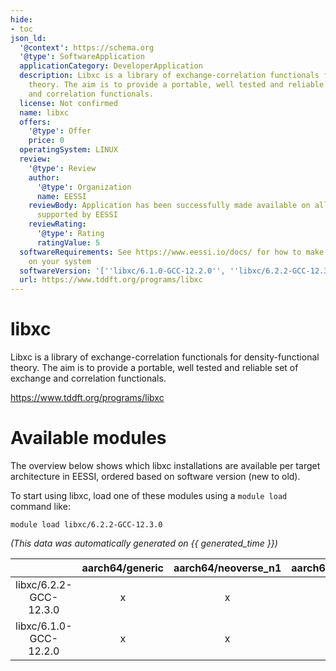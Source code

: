 ```yaml
---
hide:
- toc
json_ld:
  '@context': https://schema.org
  '@type': SoftwareApplication
  applicationCategory: DeveloperApplication
  description: Libxc is a library of exchange-correlation functionals for density-functional
    theory. The aim is to provide a portable, well tested and reliable set of exchange
    and correlation functionals.
  license: Not confirmed
  name: libxc
  offers:
    '@type': Offer
    price: 0
  operatingSystem: LINUX
  review:
    '@type': Review
    author:
      '@type': Organization
      name: EESSI
    reviewBody: Application has been successfully made available on all architectures
      supported by EESSI
    reviewRating:
      '@type': Rating
      ratingValue: 5
  softwareRequirements: See https://www.eessi.io/docs/ for how to make EESSI available
    on your system
  softwareVersion: '[''libxc/6.1.0-GCC-12.2.0'', ''libxc/6.2.2-GCC-12.3.0'']'
  url: https://www.tddft.org/programs/libxc
---
```


libxc
=====


Libxc is a library of exchange-correlation functionals for density-functional theory. The aim is to provide a portable, well tested and reliable set of exchange and correlation functionals.

https://www.tddft.org/programs/libxc
# Available modules


The overview below shows which libxc installations are available per target architecture in EESSI, ordered based on software version (new to old).

To start using libxc, load one of these modules using a `module load` command like:

```shell
module load libxc/6.2.2-GCC-12.3.0
```

*(This data was automatically generated on {{ generated_time }})*  

| |aarch64/generic|aarch64/neoverse_n1|aarch64/neoverse_v1|aarch64/nvidia|x86_64/generic|x86_64/amd/zen2|x86_64/amd/zen3|x86_64/amd/zen4|x86_64/intel/haswell|x86_64/intel/sapphirerapids|x86_64/intel/skylake_avx512|aarch64/nvidia/grace|
| :---: | :---: | :---: | :---: | :---: | :---: | :---: | :---: | :---: | :---: | :---: | :---: | :---: |
|libxc/6.2.2-GCC-12.3.0|x|x|x|-|x|x|x|x|x|x|x|x|
|libxc/6.1.0-GCC-12.2.0|x|x|x|-|x|x|x|x|x|x|x|x|
